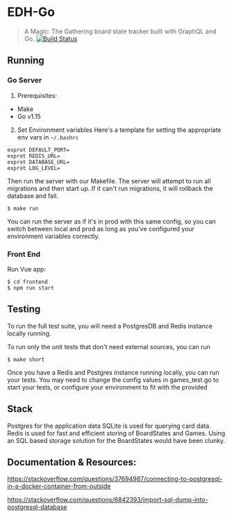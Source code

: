 # EDH-Go
> A Magic: The Gathering board state tracker built with GraphQL and Go.
 [![Build Status](https://travis-ci.org/dylanlott/edh-go.svg?branch=master)](https://travis-ci.org/dylanlott/edh-go)

## Running

### Go Server
1. Prerequisites:
- Make
- Go v1.15

2. Set Environment variables 
Here's a template for setting the appropriate env vars in `~/.bashrc`
```
exprot DEFAULT_PORT=
exprot REDIS_URL=
exprot DATABASE_URL=
exprot LOG_LEVEL=
```

Then run the server with our Makefile.
The server will attempt to run all migrations and then start up. 
If it can't run migrations, it will rollback the database and fail. 

```
$ make run 
```

You can run the server as if it's in prod with this same config, so you 
can switch between local and prod as long as you've configured your environment
variables correctly.
### Front End 
Run Vue app:

```
$ cd frontend
$ npm run start
```

## Testing 
To run the full test suite, you will need a PostgresDB and Redis instance locally running. 

To run only the unit tests that don't need external sources, you can run 

```
$ make short 
```

Once you have a Redis and Postgres instance running locally, you can run your 
tests. You may need to change the config values in games_test.go to start your tests, or configure your environment to fit with the provided 

## Stack
Postgres for the application data 
SQLite is used for querying card data.
Redis is used for fast and efficient storing of BoardStates and Games.
Using an SQL based storage solution for the BoardStates would have been clunky.


## Documentation & Resources:
https://stackoverflow.com/questions/37694987/connecting-to-postgresql-in-a-docker-container-from-outside

https://stackoverflow.com/questions/6842393/import-sql-dump-into-postgresql-database
